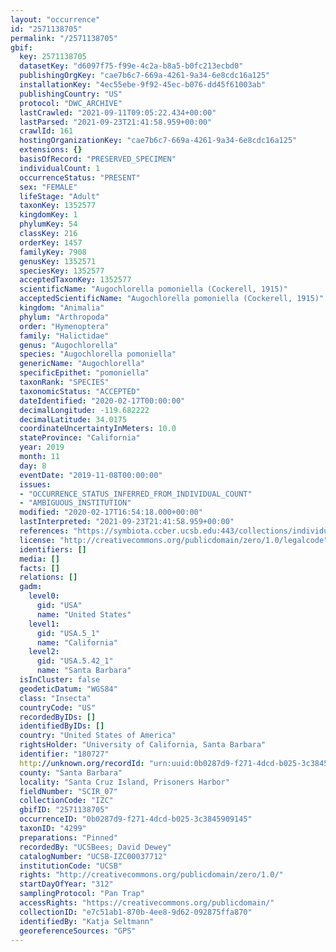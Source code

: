 ```yaml
---
layout: "occurrence"
id: "2571138705"
permalink: "/2571138705"
gbif:
  key: 2571138705
  datasetKey: "d6097f75-f99e-4c2a-b8a5-b0fc213ecbd0"
  publishingOrgKey: "cae7b6c7-669a-4261-9a34-6e8cdc16a125"
  installationKey: "4ec55ebe-9f92-45ec-b076-dd45f61003ab"
  publishingCountry: "US"
  protocol: "DWC_ARCHIVE"
  lastCrawled: "2021-09-11T09:05:22.434+00:00"
  lastParsed: "2021-09-23T21:41:58.959+00:00"
  crawlId: 161
  hostingOrganizationKey: "cae7b6c7-669a-4261-9a34-6e8cdc16a125"
  extensions: {}
  basisOfRecord: "PRESERVED_SPECIMEN"
  individualCount: 1
  occurrenceStatus: "PRESENT"
  sex: "FEMALE"
  lifeStage: "Adult"
  taxonKey: 1352577
  kingdomKey: 1
  phylumKey: 54
  classKey: 216
  orderKey: 1457
  familyKey: 7908
  genusKey: 1352571
  speciesKey: 1352577
  acceptedTaxonKey: 1352577
  scientificName: "Augochlorella pomoniella (Cockerell, 1915)"
  acceptedScientificName: "Augochlorella pomoniella (Cockerell, 1915)"
  kingdom: "Animalia"
  phylum: "Arthropoda"
  order: "Hymenoptera"
  family: "Halictidae"
  genus: "Augochlorella"
  species: "Augochlorella pomoniella"
  genericName: "Augochlorella"
  specificEpithet: "pomoniella"
  taxonRank: "SPECIES"
  taxonomicStatus: "ACCEPTED"
  dateIdentified: "2020-02-17T00:00:00"
  decimalLongitude: -119.682222
  decimalLatitude: 34.0175
  coordinateUncertaintyInMeters: 10.0
  stateProvince: "California"
  year: 2019
  month: 11
  day: 8
  eventDate: "2019-11-08T00:00:00"
  issues:
  - "OCCURRENCE_STATUS_INFERRED_FROM_INDIVIDUAL_COUNT"
  - "AMBIGUOUS_INSTITUTION"
  modified: "2020-02-17T16:54:18.000+00:00"
  lastInterpreted: "2021-09-23T21:41:58.959+00:00"
  references: "https://symbiota.ccber.ucsb.edu:443/collections/individual/index.php?occid=180727"
  license: "http://creativecommons.org/publicdomain/zero/1.0/legalcode"
  identifiers: []
  media: []
  facts: []
  relations: []
  gadm:
    level0:
      gid: "USA"
      name: "United States"
    level1:
      gid: "USA.5_1"
      name: "California"
    level2:
      gid: "USA.5.42_1"
      name: "Santa Barbara"
  isInCluster: false
  geodeticDatum: "WGS84"
  class: "Insecta"
  countryCode: "US"
  recordedByIDs: []
  identifiedByIDs: []
  country: "United States of America"
  rightsHolder: "University of California, Santa Barbara"
  identifier: "180727"
  http://unknown.org/recordId: "urn:uuid:0b0287d9-f271-4dcd-b025-3c3845909145"
  county: "Santa Barbara"
  locality: "Santa Cruz Island, Prisoners Harbor"
  fieldNumber: "SCIR_07"
  collectionCode: "IZC"
  gbifID: "2571138705"
  occurrenceID: "0b0287d9-f271-4dcd-b025-3c3845909145"
  taxonID: "4299"
  preparations: "Pinned"
  recordedBy: "UCSBees; David Dewey"
  catalogNumber: "UCSB-IZC00037712"
  institutionCode: "UCSB"
  rights: "http://creativecommons.org/publicdomain/zero/1.0/"
  startDayOfYear: "312"
  samplingProtocol: "Pan Trap"
  accessRights: "https://creativecommons.org/publicdomain/"
  collectionID: "e7c51ab1-870b-4ee8-9d62-092875ffa870"
  identifiedBy: "Katja Seltmann"
  georeferenceSources: "GPS"
---
```

